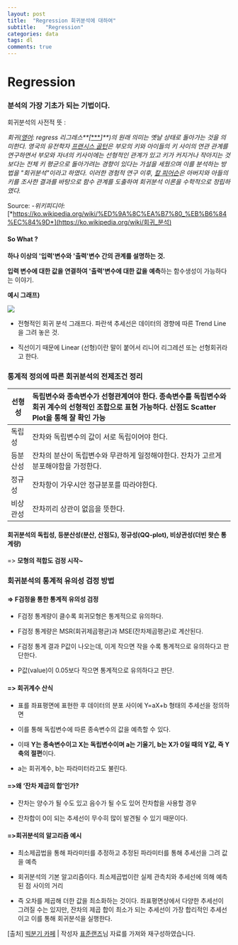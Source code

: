 ```yaml
---
layout: post
title:  "Regression 회귀분석에 대하여"
subtitle:   "Regression"
categories: data
tags: dl
comments: true
---
```


# Regression

### 분석의 가장 기초가 되는 기법이다. 



회귀분석의 사전적 뜻 :

*회귀(*[*영어*](https://ko.wikipedia.org/wiki/영어)*: regress 리그레스**[*[***](https://ko.wikipedia.org/wiki/위키백과:영어의_한글_표기)*]**)의 원래 의미는 옛날 상태로 돌아가는 것을 의미한다. 영국의 유전학자* [*프랜시스 골턴*](https://ko.wikipedia.org/wiki/프랜시스_골턴)*은 부모의 키와 아이들의 키 사이의 연관 관계를 연구하면서 부모와 자녀의 키사이에는 선형적인 관계가 있고 키가 커지거나 작아지는 것보다는 전체 키 평균으로 돌아가려는 경향이 있다는 가설을 세웠으며 이를 분석하는 방법을 "회귀분석"이라고 하였다. 이러한 경험적 연구 이후,* [*칼 피어슨*](https://ko.wikipedia.org/wiki/칼_피어슨)*은 아버지와 아들의 키를 조사한 결과를 바탕으로 함수 관계를 도출하여 회귀분석 이론을 수학적으로 정립하였다.*

Source: *-위키피디아:* [*https://ko.wikipedia.org/wiki/%ED%9A%8C%EA%B7%80_%EB%B6%84%EC%84%9D*](https://ko.wikipedia.org/wiki/회귀_분석)



#### **So What ?**

**하나 이상의 '입력'변수와 '출력'변수 간의 관계를 설명하는 것.**

**입력 변수에 대한 값을 연결하여 '출력'변수에 대한 값을** **예측**하는 함수생성이 가능하다는 이야기.



**예시 그래프)**

![](https://upload.wikimedia.org/wikipedia/commons/b/be/Normdist_regression.png)



- 전형적인 회귀 분석 그래프다. 파란색 추세선은 데이터의 경향에 따른 Trend Line을 그려 놓은 것. 

- 직선이기 때문에 Linear (선형)이란 말이 붙어서 리니어 리그레션  또는 선형회귀라고 한다.



### **통계적 정의에 따른 회귀분석의 전제조건 정리**

| 선**형성** | **독립변수와 종속변수가 선형관계여야 한다. 종속변수를 독립변수와 회귀 계수의 선형적인 조합으로 표현 가능하다. 산점도 Scatter Plot을 통해 잘 확인 가능** |
| ---------- | :----------------------------------------------------------- |
| 독립성     | 잔차와 독립변수의 값이 서로 독립이어야 한다.                 |
| 등분산성   | 잔차의 분산이 독립변수와 무관하게 일정해야한다.  잔차가 고르게 분포해야함을 가정한다. |
| 정규성     | 잔차항이 가우시안 정규분포를 따라야한다.                     |
| 비상관성   | 잔차끼리 상관이 없음을 뜻한다.                               |



#### **회귀분석의 독립성, 등분산성(분산, 산점도), 정규성(QQ-plot), 비상관성(더빈 왓슨 통계량)**

=> **모형의 적합도 검정 시작~**



### 회귀분석의 통계적 유의성 검정 방법



#### => **F검정을 통한 통계적 유의성 검정**

- F검정 통계량이 클수록 회귀모형은 통계적으로 유의하다.

- F검정 통계량은 MSR(회귀제곱평균)과 MSE(잔차제곱평균)로 계산된다.

- F검정 통계 결과 P값이 나오는데, 이게 작으면 작을 수록 통계적으로 유의하다고 판단한다.

- P값(value)이 0.05보다 작으면 통계적으로 유의하다고 판단.



#### => 회귀계수 산식

- 표를 좌표평면에 표현한 후 데이터의 분포 사이에 Y=aX+b 형태의 추세선을 정의하면

- 이를 통해 독립변수에 따른 종속변수의 값을 예측할 수 있다.

- 이때 **Y는 종속변수이고 X는 독립변수이며 a는 기울기, b는 X가 0일 때의 Y값, 즉 Y축의 절편**이다.

- a는 회귀계수, b는 파라미터라고도 불린다.



#### =>왜 ‘잔차 제곱의 합’인가?

- 잔차는 양수가 될 수도 있고 음수가 될 수도 있어 잔차합을 사용할 경우

- 잔차합이 0이 되는 추세선이 무수히 많이 발견될 수 있기 때문이다.



#### =>**회귀분석의 알고리즘 예시**

- 최소제곱법을 통해 파라미터를 추정하고 추정된 파라미터를 통해 추세선을 그려 값을 예측

- 회귀분석의 기본 알고리즘이다. 최소제곱법이란 실제 관측치와 추세선에 의해 예측된 점 사이의 거리

- 즉 오차를 제곱해 더한 값을 최소화하는 것이다. 좌표평면상에서 다양한 추세선이 그려질 수는 있지만, 잔차의 제곱 합이 최소가 되는 추세선이 가장 합리적인 추세선이고 이를 통해 회귀분석을 실행한다.




[출처] [빅분기 카페](https://cafe.naver.com/sqlpd/16505) | 작성자 [표준랜즈](https://cafe.naver.com/sqlpd.cafe?iframe_url=%2FCafeMemberNetworkView.nhn%3Fm%3Dview%26memberid%3Dpoet21mf)님 자료를 가져와 재구성하였습니다.